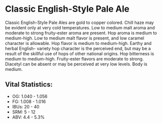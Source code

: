 # Classic English-Style Pale Ale

Classic English-Style Pale Ales are gold to copper colored. Chill haze may be evident only at very cold temperatures. Low to medium malt aroma and moderate to strong fruity-ester aroma are present. Hop aroma is medium to medium-high. Low to medium malt flavor is present, and low caramel character is allowable. Hop flavor is medium to medium-high. Earthy and herbal English- variety hop character is the perceived end, but may be a result of the skillful use of hops of other national origins. Hop bitterness is medium to medium-high. Fruity-ester flavors are moderate to strong. Diacetyl can be absent or may be perceived at very low levels. Body is medium.

## Vital Statistics:

- OG: 1.040 - 1.056
- FG: 1.008 - 1.016
- IBUs: 20 - 40
- SRM: 5 - 12
- ABV: 4.4 - 5.3%
